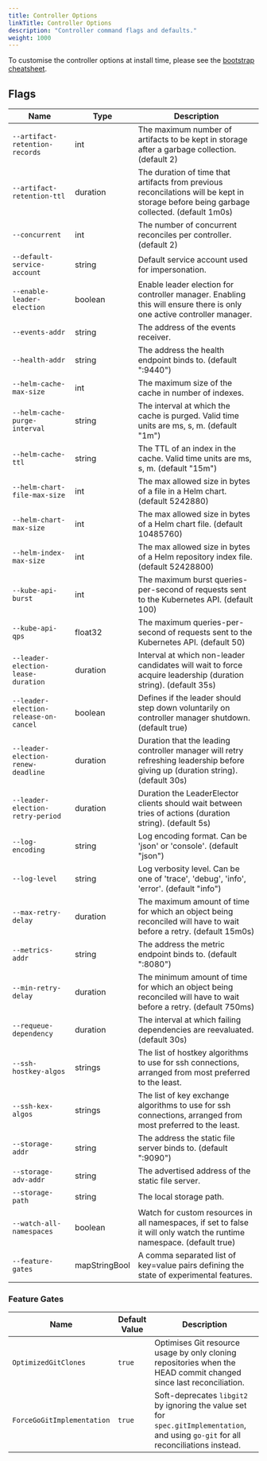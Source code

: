 ```yaml
---
title: Controller Options
linkTitle: Controller Options
description: "Controller command flags and defaults."
weight: 1000
---
```


To customise the controller options at install time,
please see the [bootstrap cheatsheet](../../cheatsheets/bootstrap.md).

## Flags

| Name                                  | Type          | Description                                                                                                                     |
|---------------------------------------|---------------|---------------------------------------------------------------------------------------------------------------------------------|
| `--artifact-retention-records`        | int           | The maximum number of artifacts to be kept in storage after a garbage collection. (default 2)                                   |
| `--artifact-retention-ttl`            | duration      | The duration of time that artifacts from previous reconcilations will be kept in storage before being garbage collected. (default 1m0s)                      |
| `--concurrent`                        | int           | The number of concurrent reconciles per controller. (default 2)                                                                 |
| `--default-service-account`           | string        | Default service account used for impersonation.                                                                                 |
| `--enable-leader-election`            | boolean       | Enable leader election for controller manager. Enabling this will ensure there is only one active controller manager.           |
| `--events-addr`                       | string        | The address of the events receiver.                                                                                             |
| `--health-addr`                       | string        | The address the health endpoint binds to. (default ":9440")                                                                     |
| `--helm-cache-max-size`               | int           | The maximum size of the cache in number of indexes.                                                                             |
| `--helm-cache-purge-interval`         | string        | The interval at which the cache is purged. Valid time units are ms, s, m. (default "1m")                                        |
| `--helm-cache-ttl`                    | string        | The TTL of an index in the cache. Valid time units are ms, s, m. (default "15m")                                                |
| `--helm-chart-file-max-size`          | int           | The max allowed size in bytes of a file in a Helm chart. (default 5242880)                                                      |
| `--helm-chart-max-size`               | int           | The max allowed size in bytes of a Helm chart file. (default 10485760)                                                          |
| `--helm-index-max-size`               | int           | The max allowed size in bytes of a Helm repository index file. (default 52428800)                                               |
| `--kube-api-burst`                    | int           | The maximum burst queries-per-second of requests sent to the Kubernetes API. (default 100)                                      |
| `--kube-api-qps`                      | float32       | The maximum queries-per-second of requests sent to the Kubernetes API. (default 50)                                             |
| `--leader-election-lease-duration`    | duration      | Interval at which non-leader candidates will wait to force acquire leadership (duration string). (default 35s)                  |
| `--leader-election-release-on-cancel` | boolean       | Defines if the leader should step down voluntarily on controller manager shutdown. (default true)                               |
| `--leader-election-renew-deadline`    | duration      | Duration that the leading controller manager will retry refreshing leadership before giving up (duration string). (default 30s) |
| `--leader-election-retry-period`      | duration      | Duration the LeaderElector clients should wait between tries of actions (duration string). (default 5s)                         |
| `--log-encoding`                      | string        | Log encoding format. Can be 'json' or 'console'. (default "json")                                                               |
| `--log-level`                         | string        | Log verbosity level. Can be one of 'trace', 'debug', 'info', 'error'. (default "info")                                          |
| `--max-retry-delay`                   | duration      | The maximum amount of time for which an object being reconciled will have to wait before a retry. (default 15m0s)               |
| `--metrics-addr`                      | string        | The address the metric endpoint binds to. (default ":8080")                                                                     |
| `--min-retry-delay`                   | duration      | The minimum amount of time for which an object being reconciled will have to wait before a retry. (default 750ms)               |
| `--requeue-dependency`                | duration      | The interval at which failing dependencies are reevaluated. (default 30s)                                                       |
| `--ssh-hostkey-algos`                 | strings       | The list of hostkey algorithms to use for ssh connections, arranged from most preferred to the least.                           |
| `--ssh-kex-algos`                     | strings       | The list of key exchange algorithms to use for ssh connections, arranged from most preferred to the least.                      |
| `--storage-addr`                      | string        | The address the static file server binds to. (default ":9090")                                                                  |
| `--storage-adv-addr`                  | string        | The advertised address of the static file server.                                                                               |
| `--storage-path`                      | string        | The local storage path.                                                                                                         |
| `--watch-all-namespaces`              | boolean       | Watch for custom resources in all namespaces, if set to false it will only watch the runtime namespace. (default true)          |
| `--feature-gates`                     | mapStringBool | A comma separated list of key=value pairs defining the state of experimental features.                                          |

### Feature Gates

| Name                              | Default Value | Description                                                                                                                           |
|-----------------------------------|---------------|---------------------------------------------------------------------------------------------------------------------------------------|
| `OptimizedGitClones`              | `true`        | Optimises Git resource usage by only cloning repositories when the HEAD commit changed since last reconciliation.                     |
| `ForceGoGitImplementation`        | `true`        | Soft-deprecates `libgit2` by ignoring the value set for `spec.gitImplementation`, and using `go-git` for all reconciliations instead. |
